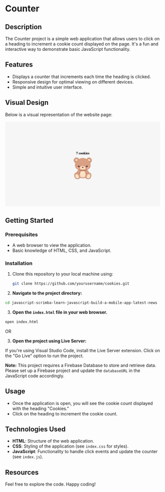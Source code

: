 # Counter

## Description

The Counter project is a simple web application that allows users to click on a heading to increment a cookie count displayed on the page. It's a fun and interactive way to demonstrate basic JavaScript functionality.

## Features

- Displays a counter that increments each time the heading is clicked.
- Responsive design for optimal viewing on different devices.
- Simple and intuitive user interface.

## Visual Design

Below is a visual representation of the website page:

![Home](index.png)

## Getting Started

### Prerequisites

- A web browser to view the application.
- Basic knowledge of HTML, CSS, and JavaScript.

### Installation

1. Clone this repository to your local machine using:

   ```bash
   git clone https://github.com/yourusername/cookies.git
   ```

2. **Navigate to the project directory:**

```bash
cd javascript-scrimba-learn-javascript-build-a-mobile-app-latest-news
```

3. **Open the `index.html` file in your web browser.**

```bash
open index.html
```

OR

3. **Open the project using Live Server:**

If you're using Visual Studio Code, install the Live Server extension.
Click on the "Go Live" option to run the project.

**Note:** This project requires a Firebase Database to store and retrieve data. Please set up a Firebase project and update the `databaseURL` in the JavaScript code accordingly.

## Usage

- Once the application is open, you will see the cookie count displayed with the heading "Cookies."
- Click on the heading to increment the cookie count.

## Technologies Used

- **HTML**: Structure of the web application.
- **CSS**: Styling of the application (see `index.css` for styles).
- **JavaScript**: Functionality to handle click events and update the counter (see `index.js`).

## Resources

Feel free to explore the code. Happy coding!
